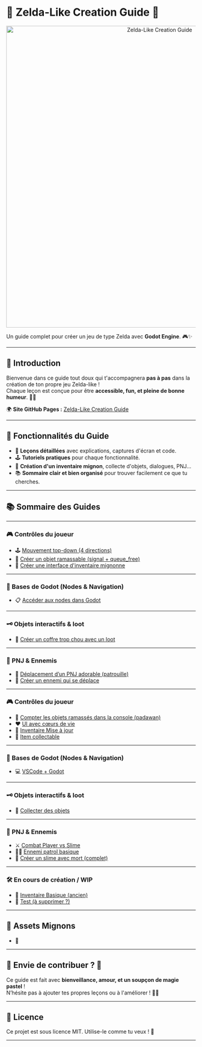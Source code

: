 # 🌸 Zelda-Like Creation Guide 💖

<p align="center">
  <img src="https://lysdora.github.io/zelda-like-creation-guide/images/banniere.png" alt="Zelda-Like Creation Guide" width="800"/>
</p>

Un guide complet pour créer un jeu de type Zelda avec **Godot Engine**. 🎮✨

---

## 🌷 Introduction

Bienvenue dans ce guide tout doux qui t'accompagnera **pas à pas** dans la création de ton propre jeu Zelda-like !  
Chaque leçon est conçue pour être **accessible, fun, et pleine de bonne humeur**. 🌼🌈

🌍 **Site GitHub Pages :** [Zelda-Like Creation Guide](https://lysdora.github.io/zelda-like-creation-guide/)

---

## 🌸 Fonctionnalités du Guide

- 📜 **Leçons détaillées** avec explications, captures d'écran et code.
- 🕹️ **Tutoriels pratiques** pour chaque fonctionnalité. 
- 🎒 **Création d'un inventaire mignon**, collecte d'objets, dialogues, PNJ...
- 📚 **Sommaire clair et bien organisé** pour trouver facilement ce que tu cherches.

---

## 📚 Sommaire des Guides

---

### 🎮 Contrôles du joueur

- 🕹️ [Mouvement top-down (4 directions)](./docs/lesson/mouvement-topdown.md)
- 🍏 [Créer un objet ramassable (signal + queue_free)](./docs/lesson/collectable_collection.md)
- 🎒 [Créer une interface d'inventaire mignonne](./docs/lesson/inventory_ui.md)

---

### 🧱 Bases de Godot (Nodes & Navigation)

- 📋 [Accéder aux nodes dans Godot](./docs/lesson/acceder-nodes-godot.md)

---

### 🗝️ Objets interactifs & loot

- 🧰 [Créer un coffre trop chou avec un loot](./docs/lesson/coffre-avec-loot-v1.md)

---

### 👫 PNJ & Ennemis

- 🚶 [Déplacement d’un PNJ adorable (patrouille)](./docs/lesson/pnj_deplacement_base.md)
- 🐌 [Créer un ennemi qui se déplace](./docs/lesson/creation_enemy_slime_godot_4.4_complet.md)

---


### 🎮 Contrôles du joueur

- 🧮 [Compter les objets ramassés dans la console (padawan)](./docs/lesson/compter-objets-console-padawan.md)
- ❤️ [UI avec cœurs de vie](./docs/lesson/guide-ui-hearts.md)
- 🎒 [Inventaire Mise à jour](./docs/lesson/inventory_guide_updated.md)
- 🎁 [Item collectable](./docs/lesson/item_collect.md)

---

### 🧱 Bases de Godot (Nodes & Navigation)

- 💻 [VSCode + Godot](./docs/lesson/vscode_godot_setup_guide.md)

---

### 🗝️ Objets interactifs & loot

- 🍏 [Collecter des objets](./docs/lesson/collectable_collection.md)

---

### 👫 PNJ & Ennemis

- ⚔️ [Combat Player vs Slime](./docs/lesson/combat-player-vs-slime.md)
- 🧟‍♂️ [Ennemi patrol basique](./docs/lesson/guide-enemy-patrol.md)
- 🐌 [Créer un slime avec mort (complet)](./docs/lesson/guide-mort-complet.md)

---

### 🛠️ En cours de création / WIP

- 🎒 [Inventaire Basique (ancien)](./docs/lesson/inventory_guide.md)
- 🧪 [Test (à supprimer ?)](./docs/lesson/test.md)



---

## 🌷 Assets Mignons

- 🌼 

---

## 🎀 Envie de contribuer ? 💌

Ce guide est fait avec **bienveillance, amour, et un soupçon de magie pastel** !  
N’hésite pas à ajouter tes propres leçons ou à l'améliorer ! 🌈✨

---

## 🌸 Licence

Ce projet est sous licence MIT. Utilise-le comme tu veux ! 🎉

---
